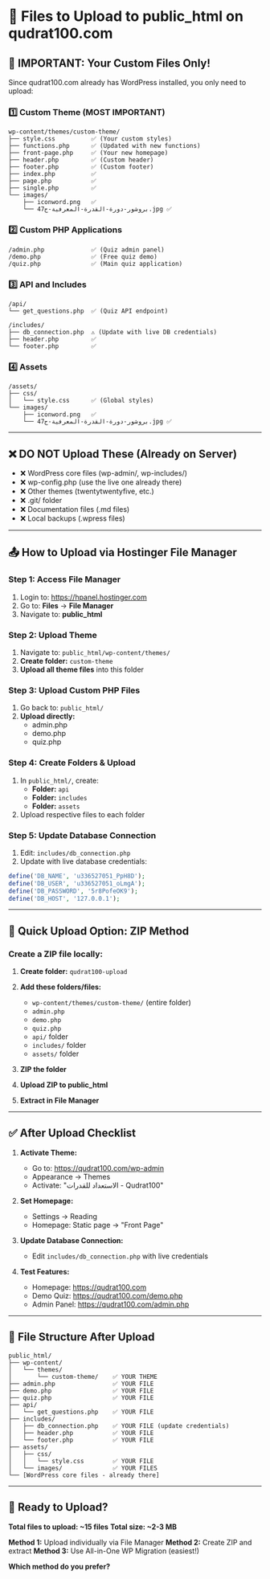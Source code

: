 # 📁 Files to Upload to public_html on qudrat100.com

## 🎯 IMPORTANT: Your Custom Files Only!

Since qudrat100.com already has WordPress installed, you only need to upload:

### 1️⃣ **Custom Theme (MOST IMPORTANT)**
```
wp-content/themes/custom-theme/
├── style.css          ✅ (Your custom styles)
├── functions.php      ✅ (Updated with new functions)
├── front-page.php     ✅ (Your new homepage)
├── header.php         ✅ (Custom header)
├── footer.php         ✅ (Custom footer)
├── index.php          ✅
├── page.php           ✅
├── single.php         ✅
└── images/
    ├── iconword.png   ✅
    └── بروشور-دورة-القدرة-المعرفية-ج47.jpg ✅
```

### 2️⃣ **Custom PHP Applications**
```
/admin.php             ✅ (Quiz admin panel)
/demo.php              ✅ (Free quiz demo)
/quiz.php              ✅ (Main quiz application)
```

### 3️⃣ **API and Includes**
```
/api/
└── get_questions.php  ✅ (Quiz API endpoint)

/includes/
├── db_connection.php  ⚠️ (Update with live DB credentials)
├── header.php         ✅
└── footer.php         ✅
```

### 4️⃣ **Assets**
```
/assets/
├── css/
│   └── style.css      ✅ (Global styles)
└── images/
    ├── iconword.png   ✅
    └── بروشور-دورة-القدرة-المعرفية-ج47.jpg ✅
```

---

## ❌ DO NOT Upload These (Already on Server)

- ❌ WordPress core files (wp-admin/, wp-includes/)
- ❌ wp-config.php (use the live one already there)
- ❌ Other themes (twentytwentyfive, etc.)
- ❌ .git/ folder
- ❌ Documentation files (.md files)
- ❌ Local backups (.wpress files)

---

## 📤 How to Upload via Hostinger File Manager

### Step 1: Access File Manager
1. Login to: https://hpanel.hostinger.com
2. Go to: **Files** → **File Manager**
3. Navigate to: **public_html**

### Step 2: Upload Theme
1. Navigate to: `public_html/wp-content/themes/`
2. **Create folder:** `custom-theme`
3. **Upload all theme files** into this folder

### Step 3: Upload Custom PHP Files
1. Go back to: `public_html/`
2. **Upload directly:**
   - admin.php
   - demo.php
   - quiz.php

### Step 4: Create Folders & Upload
1. In `public_html/`, create:
   - **Folder:** `api`
   - **Folder:** `includes`
   - **Folder:** `assets`
2. Upload respective files to each folder

### Step 5: Update Database Connection
1. Edit: `includes/db_connection.php`
2. Update with live database credentials:
```php
define('DB_NAME', 'u336527051_PpH8D');
define('DB_USER', 'u336527051_oLmgA');
define('DB_PASSWORD', '5r8PofeOK9');
define('DB_HOST', '127.0.0.1');
```

---

## 🎯 Quick Upload Option: ZIP Method

### Create a ZIP file locally:
1. **Create folder:** `qudrat100-upload`
2. **Add these folders/files:**
   - `wp-content/themes/custom-theme/` (entire folder)
   - `admin.php`
   - `demo.php`
   - `quiz.php`
   - `api/` folder
   - `includes/` folder
   - `assets/` folder

3. **ZIP the folder**
4. **Upload ZIP to public_html**
5. **Extract in File Manager**

---

## ✅ After Upload Checklist

1. **Activate Theme:**
   - Go to: https://qudrat100.com/wp-admin
   - Appearance → Themes
   - Activate: "الاستعداد للقدرات - Qudrat100"

2. **Set Homepage:**
   - Settings → Reading
   - Homepage: Static page → "Front Page"

3. **Update Database Connection:**
   - Edit `includes/db_connection.php` with live credentials

4. **Test Features:**
   - Homepage: https://qudrat100.com
   - Demo Quiz: https://qudrat100.com/demo.php
   - Admin Panel: https://qudrat100.com/admin.php

---

## 📁 File Structure After Upload

```
public_html/
├── wp-content/
│   └── themes/
│       └── custom-theme/    ✅ YOUR THEME
├── admin.php                ✅ YOUR FILE
├── demo.php                 ✅ YOUR FILE
├── quiz.php                 ✅ YOUR FILE
├── api/
│   └── get_questions.php    ✅ YOUR FILE
├── includes/
│   ├── db_connection.php    ✅ YOUR FILE (update credentials)
│   ├── header.php           ✅ YOUR FILE
│   └── footer.php           ✅ YOUR FILE
├── assets/
│   ├── css/
│   │   └── style.css        ✅ YOUR FILE
│   └── images/              ✅ YOUR FILES
└── [WordPress core files - already there]
```

---

## 🚀 Ready to Upload?

**Total files to upload: ~15 files**
**Total size: ~2-3 MB**

**Method 1:** Upload individually via File Manager
**Method 2:** Create ZIP and extract
**Method 3:** Use All-in-One WP Migration (easiest!)

**Which method do you prefer?**